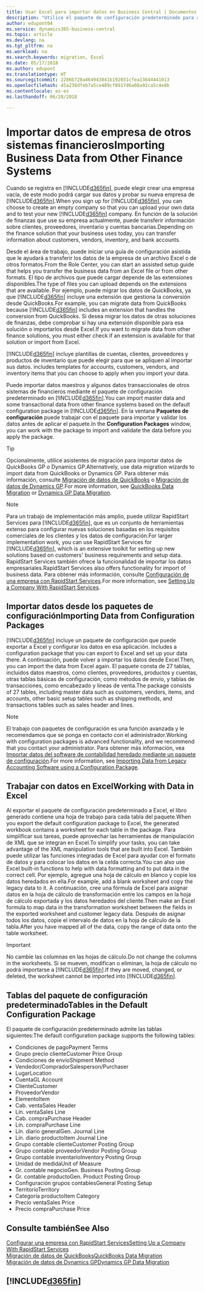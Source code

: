 ```yaml
---
title: Usar Excel para importar datos en Business Central | Documentos de Microsoft
description: "Utilice el paquete de configuración predeterminado para agregar datos de cliente en Excel e importar los datos en Business Central."
author: edupont04
ms.service: dynamics365-business-central
ms.topic: article
ms.devlang: na
ms.tgt_pltfrm: na
ms.workload: na
ms.search.keywords: migration, Excel
ms.date: 05/17/2018
ms.author: edupont
ms.translationtype: HT
ms.sourcegitcommit: 2286b728a464943841b192031cfea13644441013
ms.openlocfilehash: 45a236dfeb7a5ce489cf8917d6a08a92ca5c4e8b
ms.contentlocale: es-es
ms.lasthandoff: 06/28/2018

---
```

# <a name="importing-business-data-from-other-finance-systems"></a><span data-ttu-id="38759-103">Importar datos de empresa de otros sistemas financieros</span><span class="sxs-lookup"><span data-stu-id="38759-103">Importing Business Data from Other Finance Systems</span></span>
<span data-ttu-id="38759-104">Cuando se registra en [!INCLUDE[d365fin](includes/d365fin_md.md)], puede elegir crear una empresa vacía, de este modo podrá cargar sus datos y probar su nueva empresa de [!INCLUDE[d365fin](includes/d365fin_md.md)].</span><span class="sxs-lookup"><span data-stu-id="38759-104">When you sign up for [!INCLUDE[d365fin](includes/d365fin_md.md)], you can choose to create an empty company so that you can upload your own data and to test your new [!INCLUDE[d365fin](includes/d365fin_md.md)] company.</span></span> <span data-ttu-id="38759-105">En función de la solución de finanzas que use su empresa actualmente, puede transferir información sobre clientes, proveedores, inventario y cuentas bancarias.</span><span class="sxs-lookup"><span data-stu-id="38759-105">Depending on the finance solution that your business uses today, you can transfer information about customers, vendors, inventory, and bank accounts.</span></span>  

<span data-ttu-id="38759-106">Desde el área de trabajo, puede iniciar una guía de configuración asistida que le ayudará a transferir los datos de la empresa de un archivo Excel o de otros formatos.</span><span class="sxs-lookup"><span data-stu-id="38759-106">From the Role Center, you can start an assisted setup guide that helps you transfer the business data from an Excel file or from other formats.</span></span> <span data-ttu-id="38759-107">El tipo de archivos que puede cargar depende de las extensiones disponibles.</span><span class="sxs-lookup"><span data-stu-id="38759-107">The type of files you can upload depends on the extensions that are available.</span></span> <span data-ttu-id="38759-108">Por ejemplo, puede migrar los datos de QuickBooks, ya que [!INCLUDE[d365fin](includes/d365fin_md.md)] incluye una extensión que gestiona la conversión desde QuickBooks.</span><span class="sxs-lookup"><span data-stu-id="38759-108">For example, you can migrate data from QuickBooks because [!INCLUDE[d365fin](includes/d365fin_md.md)] includes an extension that handles the conversion from QuickBooks.</span></span> <span data-ttu-id="38759-109">Si desea migrar los datos de otras soluciones de finanzas, debe comprobar si hay una extensión disponible para esa solución o importarlos desde Excel.</span><span class="sxs-lookup"><span data-stu-id="38759-109">If you want to migrate data from other finance solutions, you must either check if an extension is available for that solution or import from Excel.</span></span>  

[!INCLUDE[d365fin](includes/d365fin_md.md)]<span data-ttu-id="38759-110"> incluye plantillas de cuentas, clientes, proveedores y productos de inventario que puede elegir para que se apliquen al importar sus datos.</span><span class="sxs-lookup"><span data-stu-id="38759-110"> includes templates for accounts, customers, vendors, and inventory items that you can choose to apply when you import your data.</span></span>

<span data-ttu-id="38759-111">Puede importar datos maestros y algunos datos transaccionales de otros sistemas de financieros mediante el paquete de configuración predeterminado en [!INCLUDE[d365fin](includes/d365fin_md.md)].</span><span class="sxs-lookup"><span data-stu-id="38759-111">You can import master data and some transactional data from other finance systems based on the default configuration package in [!INCLUDE[d365fin](includes/d365fin_md.md)].</span></span> <span data-ttu-id="38759-112">En la ventana **Paquetes de configuración** puede trabajar con el paquete para importar y validar los datos antes de aplicar el paquete.</span><span class="sxs-lookup"><span data-stu-id="38759-112">In the **Configuration Packages** window, you can work with the package to import and validate the data before you apply the package.</span></span>  

> [!TIP]  
> <span data-ttu-id="38759-113">Opcionalmente, utilice asistentes de migración para importar datos de QuickBooks GP o Dynamics GP.</span><span class="sxs-lookup"><span data-stu-id="38759-113">Alternatively, use data migration wizards to import data from QuickBooks or Dynamics GP.</span></span> <span data-ttu-id="38759-114">Para obtener más información, consulte [Migración de datos de QuickBooks](ui-extensions-quickbooks-data-migration.md) o [Migración de datos de Dynamics GP](ui-extensions-dynamicsgp-data-migration.md).</span><span class="sxs-lookup"><span data-stu-id="38759-114">For more information, see [QuickBooks Data Migration](ui-extensions-quickbooks-data-migration.md) or [Dynamics GP Data Migration](ui-extensions-dynamicsgp-data-migration.md).</span></span>

> [!NOTE]  
> <span data-ttu-id="38759-115">Para un trabajo de implementación más amplio, puede utilizar RapidStart Services para [!INCLUDE[d365fin](includes/d365fin_md.md)], que es un conjunto de herramientas extenso para configurar nuevas soluciones basadas en los requisitos comerciales de los clientes y los datos de configuración.</span><span class="sxs-lookup"><span data-stu-id="38759-115">For larger implementation work, you can use RapidStart Services for [!INCLUDE[d365fin](includes/d365fin_md.md)], which is an extensive toolkit for setting up new solutions based on customers' business requirements and setup data.</span></span> <span data-ttu-id="38759-116">RapidStart Services también ofrece la funcionalidad de importar los datos empresariales.</span><span class="sxs-lookup"><span data-stu-id="38759-116">RapidStart Services also offers functionality for import of business data.</span></span> <span data-ttu-id="38759-117">Para obtener más información, consulte [Configuración de una empresa con RapidStart Services](admin-set-up-a-company-with-rapidstart.md).</span><span class="sxs-lookup"><span data-stu-id="38759-117">For more information, see [Setting Up a Company With RapidStart Services](admin-set-up-a-company-with-rapidstart.md).</span></span>

## <a name="importing-data-from-configuration-packages"></a><span data-ttu-id="38759-118">Importar datos desde los paquetes de configuración</span><span class="sxs-lookup"><span data-stu-id="38759-118">Importing Data from Configuration Packages</span></span>
[!INCLUDE[d365fin](includes/d365fin_md.md)]<span data-ttu-id="38759-119"> incluye un paquete de configuración que puede exportar a Excel y configurar los datos en esa aplicación.</span><span class="sxs-lookup"><span data-stu-id="38759-119"> includes a configuration package that you can export to Excel and set up your data there.</span></span> <span data-ttu-id="38759-120">A continuación, puede volver a importar los datos desde Excel.</span><span class="sxs-lookup"><span data-stu-id="38759-120">Then, you can import the data from Excel again.</span></span> <span data-ttu-id="38759-121">El paquete consta de 27 tablas, incluidos datos maestros, como clientes, proveedores, productos y cuentas, otras tablas básicas de configuración, como métodos de envío, y tablas de transacciones, como encabezado y líneas de venta.</span><span class="sxs-lookup"><span data-stu-id="38759-121">The package consists of 27 tables, including master data such as customers, vendors, items, and accounts, other basic setup tables such as shipping methods, and transactions tables such as sales header and lines.</span></span>  

> [!NOTE]  
>   <span data-ttu-id="38759-122">El trabajo con paquetes de configuración es una función avanzada y le recomendamos que se ponga en contacto con el administrador.</span><span class="sxs-lookup"><span data-stu-id="38759-122">Working with configuration packages is advanced functionality, and we recommend that you contact your administrator.</span></span> <span data-ttu-id="38759-123">Para obtener más información, vea [Importar datos del software de contabilidad heredado mediante un paquete de configuración](across-import-data-configuration-packages.md).</span><span class="sxs-lookup"><span data-stu-id="38759-123">For more information, see [Importing Data from Legacy Accounting Software using a Configuration Package](across-import-data-configuration-packages.md).</span></span>

## <a name="working-with-data-in-excel"></a><span data-ttu-id="38759-124">Trabajar con datos en Excel</span><span class="sxs-lookup"><span data-stu-id="38759-124">Working with Data in Excel</span></span>
<span data-ttu-id="38759-125">Al exportar el paquete de configuración predeterminado a Excel, el libro generado contiene una hoja de trabajo para cada tabla del paquete.</span><span class="sxs-lookup"><span data-stu-id="38759-125">When you export the default configuration package to Excel, the generated workbook contains a worksheet for each table in the package.</span></span> <span data-ttu-id="38759-126">Para simplificar sus tareas, puede aprovechar las herramientas de manipulación de XML que se integran en Excel.</span><span class="sxs-lookup"><span data-stu-id="38759-126">To simplify your tasks, you can take advantage of the XML manipulation tools that are built into Excel.</span></span> <span data-ttu-id="38759-127">También puede utilizar las funciones integradas de Excel para ayudar con el formato de datos y para colocar los datos en la celda correcta.</span><span class="sxs-lookup"><span data-stu-id="38759-127">You can also use Excel built-in functions to help with data formatting and to put data in the correct cell.</span></span> <span data-ttu-id="38759-128">Por ejemplo, agregue una hoja de cálculo en blanco y copie los datos heredados en ella.</span><span class="sxs-lookup"><span data-stu-id="38759-128">For example, add a blank worksheet and copy the legacy data to it.</span></span> <span data-ttu-id="38759-129">A continuación, cree una fórmula de Excel para asignar datos en la hoja de cálculo de transformación entre los campos en la hoja de cálculo exportada y los datos heredados del cliente.</span><span class="sxs-lookup"><span data-stu-id="38759-129">Then make an Excel formula to map data in the transformation worksheet between the fields in the exported worksheet and customer legacy data.</span></span> <span data-ttu-id="38759-130">Después de asignar todos los datos, copie el intervalo de datos en la hoja de cálculo de la tabla.</span><span class="sxs-lookup"><span data-stu-id="38759-130">After you have mapped all of the data, copy the range of data onto the table worksheet.</span></span>  

> [!IMPORTANT]  
>  <span data-ttu-id="38759-131">No cambie las columnas en las hojas de cálculo.</span><span class="sxs-lookup"><span data-stu-id="38759-131">Do not change the columns in the worksheets.</span></span> <span data-ttu-id="38759-132">Si se mueven, modifican o eliminan, la hoja de cálculo no podrá importarse a [!INCLUDE[d365fin](includes/d365fin_md.md)].</span><span class="sxs-lookup"><span data-stu-id="38759-132">If they are moved, changed, or deleted, the worksheet cannot be imported into [!INCLUDE[d365fin](includes/d365fin_md.md)].</span></span>

## <a name="tables-in-the-default-configuration-package"></a><span data-ttu-id="38759-133">Tablas del paquete de configuración predeterminado</span><span class="sxs-lookup"><span data-stu-id="38759-133">Tables in the Default Configuration Package</span></span>
<span data-ttu-id="38759-134">El paquete de configuración predeterminado admite las tablas siguientes:</span><span class="sxs-lookup"><span data-stu-id="38759-134">The default configuration package supports the following tables:</span></span>

-   <span data-ttu-id="38759-135">Condiciones de pago</span><span class="sxs-lookup"><span data-stu-id="38759-135">Payment Terms</span></span>
-   <span data-ttu-id="38759-136">Grupo precio cliente</span><span class="sxs-lookup"><span data-stu-id="38759-136">Customer Price Group</span></span>
-   <span data-ttu-id="38759-137">Condiciones de envío</span><span class="sxs-lookup"><span data-stu-id="38759-137">Shipment Method</span></span>
-   <span data-ttu-id="38759-138">Vendedor/Comprador</span><span class="sxs-lookup"><span data-stu-id="38759-138">Salesperson/Purchaser</span></span>
-   <span data-ttu-id="38759-139">Lugar</span><span class="sxs-lookup"><span data-stu-id="38759-139">Location</span></span>
-   <span data-ttu-id="38759-140">Cuenta</span><span class="sxs-lookup"><span data-stu-id="38759-140">GL Account</span></span>
-   <span data-ttu-id="38759-141">Cliente</span><span class="sxs-lookup"><span data-stu-id="38759-141">Customer</span></span>
-   <span data-ttu-id="38759-142">Proveedor</span><span class="sxs-lookup"><span data-stu-id="38759-142">Vendor</span></span>
-   <span data-ttu-id="38759-143">Elemento</span><span class="sxs-lookup"><span data-stu-id="38759-143">Item</span></span>
-   <span data-ttu-id="38759-144">Cab. venta</span><span class="sxs-lookup"><span data-stu-id="38759-144">Sales Header</span></span>
-   <span data-ttu-id="38759-145">Lín. venta</span><span class="sxs-lookup"><span data-stu-id="38759-145">Sales Line</span></span>
-   <span data-ttu-id="38759-146">Cab. compra</span><span class="sxs-lookup"><span data-stu-id="38759-146">Purchase Header</span></span>
-   <span data-ttu-id="38759-147">Lín. compra</span><span class="sxs-lookup"><span data-stu-id="38759-147">Purchase Line</span></span>
-   <span data-ttu-id="38759-148">Lín. diario general</span><span class="sxs-lookup"><span data-stu-id="38759-148">Gen. Journal Line</span></span>
-   <span data-ttu-id="38759-149">Lín. diario producto</span><span class="sxs-lookup"><span data-stu-id="38759-149">Item Journal Line</span></span>
-   <span data-ttu-id="38759-150">Grupo contable cliente</span><span class="sxs-lookup"><span data-stu-id="38759-150">Customer Posting Group</span></span>
-   <span data-ttu-id="38759-151">Grupo contable proveedor</span><span class="sxs-lookup"><span data-stu-id="38759-151">Vendor Posting Group</span></span>
-   <span data-ttu-id="38759-152">Grupo contable inventario</span><span class="sxs-lookup"><span data-stu-id="38759-152">Inventory Posting Group</span></span>
-   <span data-ttu-id="38759-153">Unidad de medida</span><span class="sxs-lookup"><span data-stu-id="38759-153">Unit of Measure</span></span>
-   <span data-ttu-id="38759-154">Gr. contable negocio</span><span class="sxs-lookup"><span data-stu-id="38759-154">Gen. Business Posting Group</span></span>
-   <span data-ttu-id="38759-155">Gr. contable producto</span><span class="sxs-lookup"><span data-stu-id="38759-155">Gen. Product Posting Group</span></span>
-   <span data-ttu-id="38759-156">Configuración grupos contables</span><span class="sxs-lookup"><span data-stu-id="38759-156">General Posting Setup</span></span>
-   <span data-ttu-id="38759-157">Territorio</span><span class="sxs-lookup"><span data-stu-id="38759-157">Territory</span></span>
-   <span data-ttu-id="38759-158">Categoría producto</span><span class="sxs-lookup"><span data-stu-id="38759-158">Item Category</span></span>
-   <span data-ttu-id="38759-159">Precio venta</span><span class="sxs-lookup"><span data-stu-id="38759-159">Sales Price</span></span>
-   <span data-ttu-id="38759-160">Precio compra</span><span class="sxs-lookup"><span data-stu-id="38759-160">Purchase Price</span></span>

## <a name="see-also"></a><span data-ttu-id="38759-161">Consulte también</span><span class="sxs-lookup"><span data-stu-id="38759-161">See Also</span></span>
[<span data-ttu-id="38759-162">Configurar una empresa con RapidStart Services</span><span class="sxs-lookup"><span data-stu-id="38759-162">Setting Up a Company With RapidStart Services</span></span>](admin-set-up-a-company-with-rapidstart.md)  
[<span data-ttu-id="38759-163">Migración de datos de QuickBooks</span><span class="sxs-lookup"><span data-stu-id="38759-163">QuickBooks Data Migration</span></span>](ui-extensions-quickbooks-data-migration.md)  
[<span data-ttu-id="38759-164">Migración de datos de Dynamics GP</span><span class="sxs-lookup"><span data-stu-id="38759-164">Dynamics GP Data Migration</span></span>](ui-extensions-dynamicsgp-data-migration.md)  

## [!INCLUDE[d365fin](includes/free_trial_md.md)]  
 

